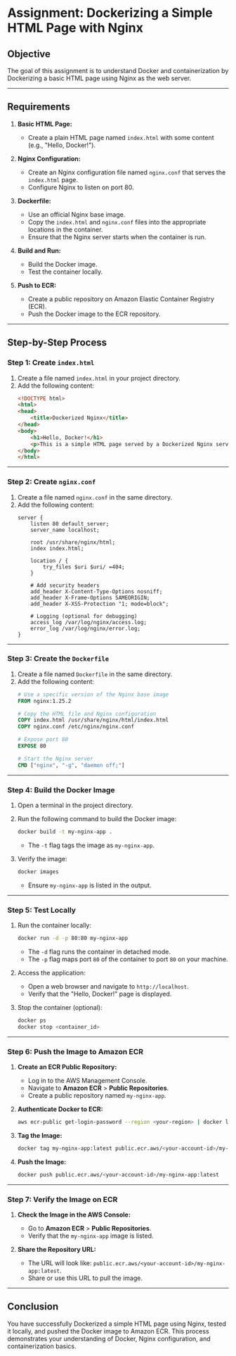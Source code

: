 # Assignment: Dockerizing a Simple HTML Page with Nginx

## Objective
The goal of this assignment is to understand Docker and containerization by Dockerizing a basic HTML page using Nginx as the web server.

---

## Requirements
1. **Basic HTML Page:**
   - Create a plain HTML page named `index.html` with some content (e.g., "Hello, Docker!").

2. **Nginx Configuration:**
   - Create an Nginx configuration file named `nginx.conf` that serves the `index.html` page.
   - Configure Nginx to listen on port 80.

3. **Dockerfile:**
   - Use an official Nginx base image.
   - Copy the `index.html` and `nginx.conf` files into the appropriate locations in the container.
   - Ensure that the Nginx server starts when the container is run.

4. **Build and Run:**
   - Build the Docker image.
   - Test the container locally.

5. **Push to ECR:**
   - Create a public repository on Amazon Elastic Container Registry (ECR).
   - Push the Docker image to the ECR repository.

---

## Step-by-Step Process

### Step 1: Create `index.html`
1. Create a file named `index.html` in your project directory.
2. Add the following content:
   ```html
   <!DOCTYPE html>
   <html>
   <head>
       <title>Dockerized Nginx</title>
   </head>
   <body>
       <h1>Hello, Docker!</h1>
       <p>This is a simple HTML page served by a Dockerized Nginx server.</p>
   </body>
   </html>
   ```

---

### Step 2: Create `nginx.conf`
1. Create a file named `nginx.conf` in the same directory.
2. Add the following content:
   ```nginx
   server {
       listen 80 default_server;
       server_name localhost;

       root /usr/share/nginx/html;
       index index.html;

       location / {
           try_files $uri $uri/ =404;
       }

       # Add security headers
       add_header X-Content-Type-Options nosniff;
       add_header X-Frame-Options SAMEORIGIN;
       add_header X-XSS-Protection "1; mode=block";

       # Logging (optional for debugging)
       access_log /var/log/nginx/access.log;
       error_log /var/log/nginx/error.log;
   }
   ```

---

### Step 3: Create the `Dockerfile`
1. Create a file named `Dockerfile` in the same directory.
2. Add the following content:
   ```dockerfile
   # Use a specific version of the Nginx base image
   FROM nginx:1.25.2

   # Copy the HTML file and Nginx configuration
   COPY index.html /usr/share/nginx/html/index.html
   COPY nginx.conf /etc/nginx/nginx.conf

   # Expose port 80
   EXPOSE 80

   # Start the Nginx server
   CMD ["nginx", "-g", "daemon off;"]
   ```

---

### Step 4: Build the Docker Image
1. Open a terminal in the project directory.
2. Run the following command to build the Docker image:
   ```bash
   docker build -t my-nginx-app .
   ```
   - The `-t` flag tags the image as `my-nginx-app`.

3. Verify the image:
   ```bash
   docker images
   ```
   - Ensure `my-nginx-app` is listed in the output.

---

### Step 5: Test Locally
1. Run the container locally:
   ```bash
   docker run -d -p 80:80 my-nginx-app
   ```
   - The `-d` flag runs the container in detached mode.
   - The `-p` flag maps port `80` of the container to port `80` on your machine.

2. Access the application:
   - Open a web browser and navigate to `http://localhost`.
   - Verify that the "Hello, Docker!" page is displayed.

3. Stop the container (optional):
   ```bash
   docker ps
   docker stop <container_id>
   ```

---

### Step 6: Push the Image to Amazon ECR
1. **Create an ECR Public Repository:**
   - Log in to the AWS Management Console.
   - Navigate to **Amazon ECR** > **Public Repositories**.
   - Create a public repository named `my-nginx-app`.

2. **Authenticate Docker to ECR:**
   ```bash
   aws ecr-public get-login-password --region <your-region> | docker login --username AWS --password-stdin public.ecr.aws/<your-account-id>
   ```

3. **Tag the Image:**
   ```bash
   docker tag my-nginx-app:latest public.ecr.aws/<your-account-id>/my-nginx-app:latest
   ```

4. **Push the Image:**
   ```bash
   docker push public.ecr.aws/<your-account-id>/my-nginx-app:latest
   ```

---

### Step 7: Verify the Image on ECR
1. **Check the Image in the AWS Console:**
   - Go to **Amazon ECR** > **Public Repositories**.
   - Verify that the `my-nginx-app` image is listed.

2. **Share the Repository URL:**
   - The URL will look like: `public.ecr.aws/<your-account-id>/my-nginx-app:latest`.
   - Share or use this URL to pull the image.

---

## Conclusion
You have successfully Dockerized a simple HTML page using Nginx, tested it locally, and pushed the Docker image to Amazon ECR. This process demonstrates your understanding of Docker, Nginx configuration, and containerization basics.


